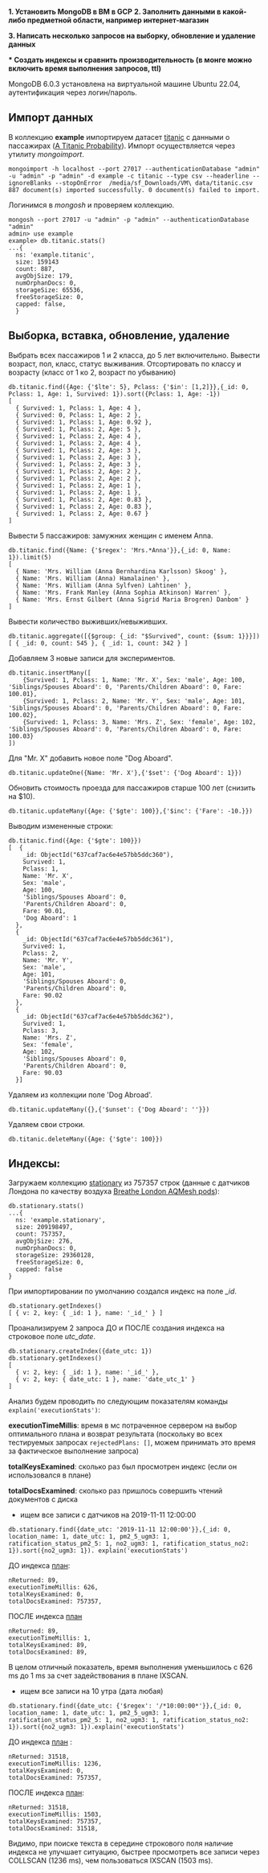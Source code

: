 **1. Установить MongoDB в ВМ в GCP**
**2. Заполнить данными в какой-либо предметной области, например интернет-магазин**

**3. Написать несколько запросов на выборку, обновление и удаление данных**

**\* Создать индексы и сравнить производительность (в монге можно включить время выполнения запросов, ttl)**


MongoDB 6.0.3 установлена на виртуальной машине Ubuntu 22.04, аутентификация через логин/пароль. 

## Импорт данных
В коллекцию __example__ импортируем датасет [titanic](datasets/titanic.csv) c данными о пассажирах ([A Titanic Probability](https://web.stanford.edu/class/archive/cs/cs109/cs109.1166/problem12.html)). 
Импорт осуществляется через утилиту _mongoimport_.

```
mongoimport -h localhost --port 27017 --authenticationDatabase "admin" -u "admin" -p "admin" -d example -c titanic --type csv --headerline --ignoreBlanks --stopOnError  /media/sf_Downloads/VM\ data/titanic.csv
887 document(s) imported successfully. 0 document(s) failed to import.
```
Логинимся в _mongosh_ и проверяем коллекцию.
```
mongosh --port 27017 -u "admin" -p "admin" --authenticationDatabase "admin"
admin> use example
example> db.titanic.stats()
...{
  ns: 'example.titanic',
  size: 159143
  count: 887,
  avgObjSize: 179,
  numOrphanDocs: 0,
  storageSize: 65536,
  freeStorageSize: 0,
  capped: false,
  }
```

## Выборка, вставка, обновление, удаление

Выбрать всех пассажиров 1 и 2 класса, до 5 лет включительно. Вывести возраст, пол, класс, статус выживания. Отсортировать по классу и возрасту (класс от 1 ко 2, возраст по убыванию)
```
db.titanic.find({Age: {'$lte': 5}, Pclass: {'$in': [1,2]}},{_id: 0, Pclass: 1, Age: 1, Survived: 1}).sort({Pclass: 1, Age: -1})
[
  { Survived: 1, Pclass: 1, Age: 4 },
  { Survived: 0, Pclass: 1, Age: 2 },
  { Survived: 1, Pclass: 1, Age: 0.92 },
  { Survived: 1, Pclass: 2, Age: 5 },
  { Survived: 1, Pclass: 2, Age: 4 },
  { Survived: 1, Pclass: 2, Age: 4 },
  { Survived: 1, Pclass: 2, Age: 3 },
  { Survived: 1, Pclass: 2, Age: 3 },
  { Survived: 1, Pclass: 2, Age: 3 },
  { Survived: 1, Pclass: 2, Age: 2 },
  { Survived: 1, Pclass: 2, Age: 2 },
  { Survived: 1, Pclass: 2, Age: 1 },
  { Survived: 1, Pclass: 2, Age: 1 },
  { Survived: 1, Pclass: 2, Age: 0.83 },
  { Survived: 1, Pclass: 2, Age: 0.83 },
  { Survived: 1, Pclass: 2, Age: 0.67 }
]
```

Вывести 5 пассажиров: замужних женщин с именем Anna.
```
db.titanic.find({Name: {'$regex': 'Mrs.*Anna'}},{_id: 0, Name: 1}).limit(5)
[
  { Name: 'Mrs. William (Anna Bernhardina Karlsson) Skoog' },
  { Name: 'Mrs. William (Anna) Hamalainen' },
  { Name: 'Mrs. William (Anna Sylfven) Lahtinen' },
  { Name: 'Mrs. Frank Manley (Anna Sophia Atkinson) Warren' },
  { Name: 'Mrs. Ernst Gilbert (Anna Sigrid Maria Brogren) Danbom' }
]
```
Вывести количество выживших/невыживших.
```
db.titanic.aggregate([{$group: {_id: "$Survived", count: {$sum: 1}}}])
[ { _id: 0, count: 545 }, { _id: 1, count: 342 } ]
```
Добавляем 3 новые записи для экспериментов.
```
db.titanic.insertMany([
	{Survived: 1, Pclass: 1, Name: 'Mr. X', Sex: 'male', Age: 100, 'Siblings/Spouses Aboard': 0, 'Parents/Children Aboard': 0, Fare: 100.01},
	{Survived: 1, Pclass: 2, Name: 'Mr. Y', Sex: 'male', Age: 101, 'Siblings/Spouses Aboard': 0, 'Parents/Children Aboard': 0, Fare: 100.02},
	{Survived: 1, Pclass: 3, Name: 'Mrs. Z', Sex: 'female', Age: 102, 'Siblings/Spouses Aboard': 0, 'Parents/Children Aboard': 0, Fare: 100.03}
])
```

Для "Mr. X" добавить новое поле "Dog Aboard".
```
db.titanic.updateOne({Name: 'Mr. X'},{'$set': {'Dog Aboard': 1}})
```

Обновить стоимость проезда для пассажиров старше 100 лет (снизить на $10).
```
db.titanic.updateMany({Age: {'$gte': 100}},{'$inc': {'Fare': -10.}})
```

Выводим измененные строки:
```
db.titanic.find({Age: {'$gte': 100}})
[  {
    _id: ObjectId("637caf7ac6e4e57bb5ddc360"),
    Survived: 1,
    Pclass: 1,
    Name: 'Mr. X',
    Sex: 'male',
    Age: 100,
    'Siblings/Spouses Aboard': 0,
    'Parents/Children Aboard': 0,
    Fare: 90.01,
    'Dog Aboard': 1
  },
  {
    _id: ObjectId("637caf7ac6e4e57bb5ddc361"),
    Survived: 1,
    Pclass: 2,
    Name: 'Mr. Y',
    Sex: 'male',
    Age: 101,
    'Siblings/Spouses Aboard': 0,
    'Parents/Children Aboard': 0,
    Fare: 90.02
  },
  {
    _id: ObjectId("637caf7ac6e4e57bb5ddc362"),
    Survived: 1,
    Pclass: 3,
    Name: 'Mrs. Z',
    Sex: 'female',
    Age: 102,
    'Siblings/Spouses Aboard': 0,
    'Parents/Children Aboard': 0,
    Fare: 90.03
  }]
```
Удаляем из коллекции поле 'Dog Abroad'.
```
db.titanic.updateMany({},{'$unset': {'Dog Aboard': ''}})
```

Удаляем свои строки.
```
db.titanic.deleteMany({Age: {'$gte': 100}})
```

## Индексы:
Загружаем коллекцию [stationary](datasets/stationary_data.zip) из 757357 строк (данные с датчиков Лондона по качеству воздуха [Breathe London AQMesh pods](https://data.london.gov.uk/dataset/breathe-london-aqmesh-pods)):
```
db.stationary.stats()
...{
  ns: 'example.stationary',
  size: 209198497,
  count: 757357,
  avgObjSize: 276,
  numOrphanDocs: 0,
  storageSize: 29360128,
  freeStorageSize: 0,
  capped: false
}
```
При импортировании по умолчанию создался индекс на поле _\_id_.
```
db.stationary.getIndexes()
[ { v: 2, key: { _id: 1 }, name: '_id_' } ]
```
Проанализируем 2 запроса ДО и ПОСЛЕ создания индекса на строковое поле _utc_date_. 
```
db.stationary.createIndex({date_utc: 1})	
db.stationary.getIndexes()
[
  { v: 2, key: { _id: 1 }, name: '_id_' },
  { v: 2, key: { date_utc: 1 }, name: 'date_utc_1' }
]
```
Анализ будем проводить по следующим показателям команды ``explain('executionStats')``:

__executionTimeMillis__: время в мс потраченное сервером на выбор оптимального плана и возврат результата (поскольку во всех тестируемых запросах ``rejectedPlans: []``, можем принимать это время за фактическое выполнение запроса)

__totalKeysExamined__: сколько раз был просмотрен индекс (если он использовался в плане)

__totalDocsExamined__: сколько раз пришлось совершить чтений документов с диска

- ищем все записи c датчиков на 2019-11-11 12:00:00
```
db.stationary.find({date_utc: '2019-11-11 12:00:00'}},{_id: 0, location_name: 1, date_utc: 1, pm2_5_ugm3: 1, ratification_status_pm2_5: 1, no2_ugm3: 1, ratification_status_no2: 1}).sort({no2_ugm3: 1}). explain('executionStats')
```
ДО индекса [план](plans/query1_BEFORE.json):
```
nReturned: 89,
executionTimeMillis: 626,
totalKeysExamined: 0,
totalDocsExamined: 757357,
```
ПОСЛЕ индекса [план](plans/query1_AFTER.json)
```
nReturned: 89,
executionTimeMillis: 1,
totalKeysExamined: 89,
totalDocsExamined: 89,
```
В целом отличный показатель, время выполнения уменьшилось c 626 ms до 1 ms за счет задействования в плане IXSCAN.

- ищем все записи на 10 утра (дата любая)
```
db.stationary.find({date_utc: {'$regex': '/*10:00:00*'}},{_id: 0, location_name: 1, date_utc: 1, pm2_5_ugm3: 1, ratification_status_pm2_5: 1, no2_ugm3: 1, ratification_status_no2: 1}).sort({no2_ugm3: 1}).explain('executionStats')
```
ДО индекса [план](plans/query2_BEFORE.json) :
```
nReturned: 31518,
executionTimeMillis: 1236,
totalKeysExamined: 0,
totalDocsExamined: 757357,
```
ПОСЛЕ индекса [план](plans/query2_AFTER.json):
```
nReturned: 31518,
executionTimeMillis: 1503,
totalKeysExamined: 757357,
totalDocsExamined: 31518,
```
Видимо, при поиске текста в середине строкового поля наличие индекса не улучшает ситуацию, быстрее просмотреть все записи через COLLSCAN (1236 ms), чем пользоваться IXSCAN (1503 ms).


